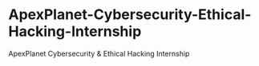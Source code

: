 # ApexPlanet-Cybersecurity-Ethical-Hacking-Internship
ApexPlanet Cybersecurity &amp; Ethical Hacking Internship
